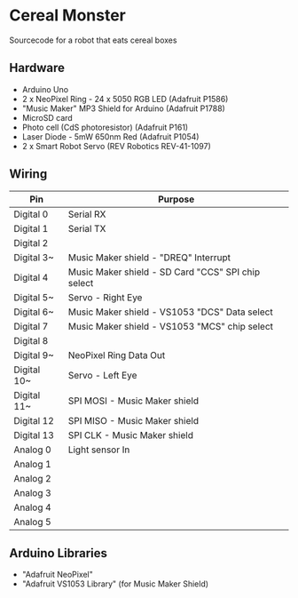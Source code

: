 # Cereal Monster

Sourcecode for a robot that eats cereal boxes

## Hardware

 - Arduino Uno
 - 2 x NeoPixel Ring - 24 x 5050 RGB LED (Adafruit P1586)
 - "Music Maker" MP3 Shield for Arduino (Adafruit P1788)
 - MicroSD card
 - Photo cell (CdS photoresistor) (Adafruit P161)
 - Laser Diode - 5mW 650nm Red (Adafruit P1054)
 - 2 x Smart Robot Servo (REV Robotics REV-41-1097)

## Wiring

| Pin | Purpose |
| --- | --- |
| Digital 0 | Serial RX |
| Digital 1 | Serial TX |
| Digital 2 |  |
| Digital 3~ | Music Maker shield - "DREQ" Interrupt |
| Digital 4 | Music Maker shield - SD Card "CCS" SPI chip select |
| Digital 5~ | Servo - Right Eye |
| Digital 6~ | Music Maker shield - VS1053 "DCS" Data select|
| Digital 7 | Music Maker shield - VS1053 "MCS" chip select|
| Digital 8 |  |
| Digital 9~ | NeoPixel Ring Data Out |
| Digital 10~ | Servo - Left Eye |
| Digital 11~ | SPI MOSI - Music Maker shield |
| Digital 12 | SPI MISO - Music Maker shield |
| Digital 13 | SPI CLK - Music Maker shield |
| Analog 0 | Light sensor In |
| Analog 1 |  |
| Analog 2 |  |
| Analog 3 |  |
| Analog 4 |  |
| Analog 5 |  |

## Arduino Libraries

 - "Adafruit NeoPixel"
 - "Adafruit VS1053 Library" (for Music Maker Shield)

